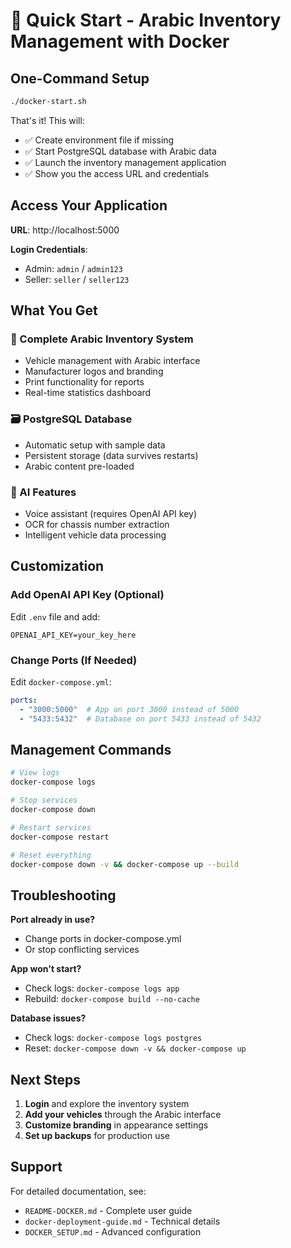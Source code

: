 # 🚀 Quick Start - Arabic Inventory Management with Docker

## One-Command Setup

```bash
./docker-start.sh
```

That's it! This will:
- ✅ Create environment file if missing
- ✅ Start PostgreSQL database with Arabic data
- ✅ Launch the inventory management application
- ✅ Show you the access URL and credentials

## Access Your Application

**URL**: http://localhost:5000

**Login Credentials**:
- Admin: `admin` / `admin123`
- Seller: `seller` / `seller123`

## What You Get

### 🏪 Complete Arabic Inventory System
- Vehicle management with Arabic interface
- Manufacturer logos and branding
- Print functionality for reports
- Real-time statistics dashboard

### 🗃️ PostgreSQL Database
- Automatic setup with sample data
- Persistent storage (data survives restarts)
- Arabic content pre-loaded

### 🤖 AI Features
- Voice assistant (requires OpenAI API key)
- OCR for chassis number extraction
- Intelligent vehicle data processing

## Customization

### Add OpenAI API Key (Optional)
Edit `.env` file and add:
```
OPENAI_API_KEY=your_key_here
```

### Change Ports (If Needed)
Edit `docker-compose.yml`:
```yaml
ports:
  - "3000:5000"  # App on port 3000 instead of 5000
  - "5433:5432"  # Database on port 5433 instead of 5432
```

## Management Commands

```bash
# View logs
docker-compose logs

# Stop services
docker-compose down

# Restart services
docker-compose restart

# Reset everything
docker-compose down -v && docker-compose up --build
```

## Troubleshooting

**Port already in use?**
- Change ports in docker-compose.yml
- Or stop conflicting services

**App won't start?**
- Check logs: `docker-compose logs app`
- Rebuild: `docker-compose build --no-cache`

**Database issues?**
- Check logs: `docker-compose logs postgres`
- Reset: `docker-compose down -v && docker-compose up`

## Next Steps

1. **Login** and explore the inventory system
2. **Add your vehicles** through the Arabic interface
3. **Customize branding** in appearance settings
4. **Set up backups** for production use

## Support

For detailed documentation, see:
- `README-DOCKER.md` - Complete user guide
- `docker-deployment-guide.md` - Technical details
- `DOCKER_SETUP.md` - Advanced configuration